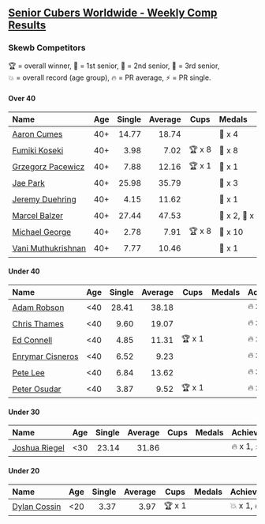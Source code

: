<style>table {white-space: nowrap;}</style>

## [Senior Cubers Worldwide - Weekly Comp Results](/scw-comp/results/)
### Skewb Competitors

<span style="white-space: nowrap;">🏆 = overall winner</span>, <span style="white-space: nowrap;">🥇 = 1st senior</span>, <span style="white-space: nowrap;">🥈 = 2nd senior</span>, <span style="white-space: nowrap;">🥉 = 3rd senior</span>, <span style="white-space: nowrap;">💥 = overall record (age group)</span>, <span style="white-space: nowrap;">🔥 = PR average</span>, <span style="white-space: nowrap;">⚡ = PR single</span>.

#### Over 40

| Name | Age | Single | Average | Cups | Medals | Achievements |
| :-- | :--: | --: | --: | :--: | :-- | :-- |
| [Aaron Cumes](../../persons/aaron_cumes/skewb.md) | 40+ | 14.77 | 18.74 |  | 🥈 x 4 | 🔥 x 4, ⚡ x 2 |
| [Fumiki Koseki](../../persons/fumiki_koseki/skewb.md) | 40+ | 3.98 | 7.02 | 🏆 x 8 | 🥇 x 8 | 💥 x 3, 🔥 x 3, ⚡ x 3 |
| [Grzegorz Pacewicz](../../persons/grzegorz_pacewicz/skewb.md) | 40+ | 7.88 | 12.16 | 🏆 x 1 | 🥇 x 1 | 🔥 x 1, ⚡ x 1 |
| [Jae Park](../../persons/jae_park/skewb.md) | 40+ | 25.98 | 35.79 |  | 🥈 x 3 | 🔥 x 2, ⚡ x 2 |
| [Jeremy Duehring](../../persons/jeremy_duehring/skewb.md) | 40+ | 4.15 | 11.62 |  | 🥈 x 1 | 🔥 x 1, ⚡ x 1 |
| [Marcel Balzer](../../persons/marcel_balzer/skewb.md) | 40+ | 27.44 | 47.53 |  | 🥈 x 2, 🥉 x 1 | 🔥 x 3, ⚡ x 1 |
| [Michael George](../../persons/michael_george/skewb.md) | 40+ | 2.78 | 7.91 | 🏆 x 8 | 🥇 x 10 | 💥 x 4, 🔥 x 3, ⚡ x 2 |
| [Vani Muthukrishnan](../../persons/vani_muthukrishnan/skewb.md) | 40+ | 7.77 | 10.46 |  | 🥈 x 1 | 🔥 x 1, ⚡ x 1 |

#### Under 40

| Name | Age | Single | Average | Cups | Medals | Achievements |
| :-- | :--: | --: | --: | :--: | :-- | :-- |
| [Adam Robson](../../persons/adam_robson/skewb.md) | <40 | 28.41 | 38.18 |  |  | 🔥 x 1, ⚡ x 1 |
| [Chris Thames](../../persons/chris_thames/skewb.md) | <40 | 9.60 | 19.07 |  |  | 🔥 x 3, ⚡ x 2 |
| [Ed Connell](../../persons/ed_connell/skewb.md) | <40 | 4.85 | 11.31 | 🏆 x 1 |  | 🔥 x 3, ⚡ x 3 |
| [Enrymar Cisneros](../../persons/enrymar_cisneros/skewb.md) | <40 | 6.52 | 9.23 |  |  | 🔥 x 2, ⚡ x 4 |
| [Pete Lee](../../persons/pete_lee/skewb.md) | <40 | 6.84 | 13.62 |  |  | 🔥 x 2, ⚡ x 3 |
| [Peter Osudar](../../persons/peter_osudar/skewb.md) | <40 | 3.87 | 9.52 | 🏆 x 1 |  | 🔥 x 1, ⚡ x 1 |

#### Under 30

| Name | Age | Single | Average | Cups | Medals | Achievements |
| :-- | :--: | --: | --: | :--: | :-- | :-- |
| [Joshua Riegel](../../persons/joshua_riegel/skewb.md) | <30 | 23.14 | 31.86 |  |  | 🔥 x 1, ⚡ x 1 |

#### Under 20

| Name | Age | Single | Average | Cups | Medals | Achievements |
| :-- | :--: | --: | --: | :--: | :-- | :-- |
| [Dylan Cossin](../../persons/dylan_cossin/skewb.md) | <20 | 3.37 | 3.97 | 🏆 x 1 |  | 💥 x 1, 🔥 x 1, ⚡ x 1 |


<!-- Global site tag (gtag.js) - Google Analytics -->
<script async src="https://www.googletagmanager.com/gtag/js?id=UA-86348435-3"></script>
<script>window.dataLayer = window.dataLayer || []; function gtag() {dataLayer.push(arguments);} gtag('js', new Date()); gtag('config', 'UA-86348435-3');</script>
